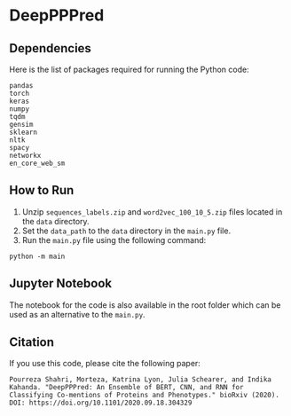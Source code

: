 # DeepPPPred

## Dependencies
Here is the list of packages required for running the Python code:
```
pandas
torch
keras
numpy
tqdm
gensim
sklearn
nltk
spacy
networkx
en_core_web_sm
```

## How to Run
1. Unzip `sequences_labels.zip` and `word2vec_100_10_5.zip` files located in the `data` directory. 
2. Set the `data_path` to the `data` directory in the `main.py` file.
3. Run the `main.py` file using the following command:

`python -m main`

## Jupyter Notebook
The notebook for the code is also available in the root folder which can be used as an alternative to the `main.py`.

## Citation
If you use this code, please cite the following paper:
```
Pourreza Shahri, Morteza, Katrina Lyon, Julia Schearer, and Indika Kahanda. "DeepPPPred: An Ensemble of BERT, CNN, and RNN for Classifying Co-mentions of Proteins and Phenotypes." bioRxiv (2020).
DOI: https://doi.org/10.1101/2020.09.18.304329
```
